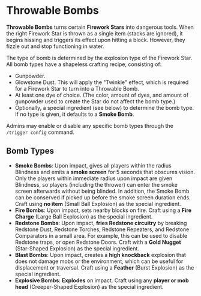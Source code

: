 # Throwable Bombs

**Throwable Bombs** turns certain **Firework Stars** into dangerous tools. When the right Firework Star is thrown as a single item (stacks are ignored), it begins hissing and triggers its effect upon hitting a block. However, they fizzle out and stop functioning in water.

The type of bomb is determined by the explosion type of the Firework Star. All bomb types have a shapeless crafting recipe, consisting of:

* Gunpowder.
* Glowstone Dust. This will apply the "Twinkle" effect, which is required for a Firework Star to turn into a Throwable Bomb.
* At least one dye of choice. (The color, amount of dyes, and amount of gunpowder used to create the Star do not affect the bomb type.)
* Optionally, a special ingredient (see below) to determine the bomb type. If no type is given, it defaults to a **Smoke Bomb**.

Admins may enable or disable any specific bomb types through the `/trigger config` command.

## Bomb Types

* **Smoke Bombs**: Upon impact, gives all players within the radius Blindness and emits a **smoke screen** for 5 seconds that obscures vision. Only the players within immediate radius upon impact are given Blindness, so players (including the thrower) can enter the smoke screen afterwards without being blinded. In addition, the Smoke Bomb can be conserved if picked up before the smoke screen duration ends. Craft using **no item** (Small Ball Explosion) as the special ingredient.
* **Fire Bombs**: Upon impact, sets nearby blocks on fire. Craft using a **Fire Charge** (Large Ball Explosion) as the special ingredient.
* **Redstone Bombs**: Upon impact, **fries Redstone circuitry** by breaking Redstone Dust, Redstone Torches, Redstone Repeaters, and Redstone Comparators in a small area. For example, this can be used to disable Redstone traps, or open Redstone Doors. Craft with a **Gold Nugget** (Star-Shaped Explosion) as the special ingredient.
* **Blast Bombs**: Upon impact, creates a **high knockback** explosion that does not damage mobs or the environment, which can be useful for displacement or traversal. Craft using a **Feather** (Burst Explosion) as the special ingredient.
* **Explosive Bombs**: **Explodes** on impact. Craft using any **player or mob head** (Creeper-Shaped Explosion) as the special ingredient.
